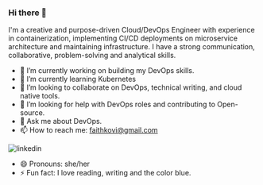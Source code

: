 ### Hi there 👋



I'm a creative and purpose-driven Cloud/DevOps Engineer with experience in containerization, implementing CI/CD deployments on microservice architecture and maintaining infrastructure. I have a strong communication, collaborative, problem-solving and analytical skills.

- 🔭 I’m currently working on building my DevOps skills.
- 🌱 I’m currently learning Kubernetes
- 👯 I’m looking to collaborate on DevOps, technical writing, and cloud native tools.
- 🤔 I’m looking for help with DevOps roles and contributing to Open-source.
- 💬 Ask me about DevOps.
- 📫 How to reach me: faithkovi@gmail.com

![linkedin](https://img.shields.io/badge/Linkedin-0e76a8?style=for-the-badge&logo=Linkedin&logoColor=white)


- 😄 Pronouns: she/her
- ⚡ Fun fact: I love reading, writing and the color blue.

